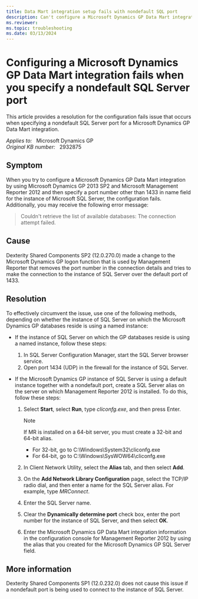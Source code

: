 ```yaml
---
title: Data Mart integration setup fails with nondefault SQL port
description: Can't configure a Microsoft Dynamics GP Data Mart integration by using a nondefault SQL Server port. Provides a resolution.
ms.reviewer: 
ms.topic: troubleshooting
ms.date: 03/13/2024
---
```

# Configuring a Microsoft Dynamics GP Data Mart integration fails when you specify a nondefault SQL Server port

This article provides a resolution for the configuration fails issue that occurs when specifying a nondefault SQL Server port for a Microsoft Dynamics GP Data Mart integration.

_Applies to:_ &nbsp; Microsoft Dynamics GP  
_Original KB number:_ &nbsp; 2932875

## Symptom

When you try to configure a Microsoft Dynamics GP Data Mart integration by using Microsoft Dynamics GP 2013 SP2 and Microsoft Management Reporter 2012 and then specify a port number other than 1433 in name field for the instance of Microsoft SQL Server, the configuration fails. Additionally, you may receive the following error message:

> Couldn't retrieve the list of available databases: The connection attempt failed.

## Cause

Dexterity Shared Components SP2 (12.0.270.0) made a change to the Microsoft Dynamics GP logon function that is used by Management Reporter that removes the port number in the connection details and tries to make the connection to the instance of SQL Server over the default port of 1433.

## Resolution

To effectively circumvent the issue, use one of the following methods, depending on whether the instance of SQL Server on which the Microsoft Dynamics GP databases reside is using a named instance:

- If the instance of SQL Server on which the GP databases reside is using a named instance, follow these steps:

  1. In SQL Server Configuration Manager, start the SQL Server browser service.
  2. Open port 1434 (UDP) in the firewall for the instance of SQL Server.
- If the Microsoft Dynamics GP instance of SQL Server is using a default instance together with a nondefault port, create a SQL Server alias on the server on which Management Reporter 2012 is installed. To do this, follow these steps:
  1. Select **Start**, select **Run**, type *cliconfg.exe*, and then press Enter.

      > [!NOTE]
      > If MR is installed on a 64-bit server, you must create a 32-bit and 64-bit alias.
      >
      > - For 32-bit, go to C:\Windows\System32\cliconfg.exe
      > - For 64-bit, go to C:\Windows\SysWOW64\cliconfg.exe

  2. In Client Network Utility, select the **Alias** tab, and then select **Add**.
  3. On the **Add Network Library Configuration** page, select the TCP/IP radio dial, and then enter a name for the SQL Server alias. For example, type *MRConnect*.
  4. Enter the SQL Server name.
  5. Clear the **Dynamically determine port** check box, enter the port number for the instance of SQL Server, and then select **OK**.
  6. Enter the Microsoft Dynamics GP Data Mart integration information in the configuration console for Management Reporter 2012 by using the alias that you created for the Microsoft Dynamics GP SQL Server field.

## More information

Dexterity Shared Components SP1 (12.0.232.0) does not cause this issue if a nondefault port is being used to connect to the instance of SQL Server.
